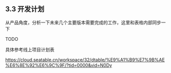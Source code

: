 ## 3.3 开发计划

从产品角度，分析一下未来几个主要版本需要完成的工作，这里和表格内部同步一下

TODO



具体参考线上项目计划表

https://cloud.seatable.cn/workspace/32/dtable/%E9%A1%B9%E7%9B%AE%E6%8E%92%E6%9C%9F/?tid=0000&vid=N0Dy

